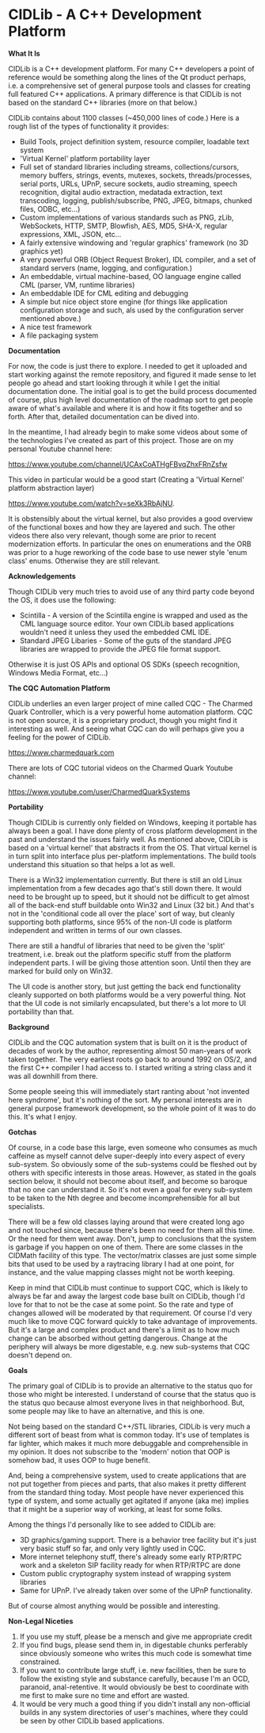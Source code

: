 #  CIDLib - A C++ Development Platform

**What It Is**

CIDLib is a C++ development platform. For many C++ developers a point of reference would be something along the lines of the Qt product perhaps, i.e. a comprehensive set of general purpose tools and classes for creating full featured C++ applications. A primary difference is that CIDLib is not based on the standard C++ libraries (more on that below.)

CIDLib contains about 1100 classes (~450,000 lines of code.) Here is a rough list of the types of functionality it provides:

- Build Tools, project definition system, resource compiler, loadable text system
- 'Virtual Kernel' platform portability layer
- Full set of standard libraries including streams, collections/cursors, memory buffers, strings, events, mutexes, sockets, threads/processes, serial ports, URLs, UPnP, secure sockets, audio streaming, speech recognition, digital audio extraction, medatada extraction, text transcoding, logging, publish/subscribe, PNG, JPEG, bitmaps, chunked files, ODBC, etc...)
- Custom implementations of various standards such as PNG, zLib, WebSockets, HTTP, SMTP, Blowfish, AES, MD5, SHA-X, regular expressions, XML, JSON, etc...
- A fairly extensive windowing and 'regular graphics' framework (no 3D graphics yet)
- A very powerful ORB (Object Request Broker), IDL compiler, and a set of standard servers (name, logging, and configuration.)
- An embeddable, virtual machine-based, OO language engine called CML (parser, VM, runtime libraries)
- An embeddable IDE for CML editing and debugging
- A simple but nice object store engine (for things like application configuration storage and such, als used by the configuration server mentioned above.)
- A nice test framework
- A file packaging system


**Documentation**

For now, the code is just there to explore. I needed to get it uploaded and start working against the remote repository, and figured it made sense to let people go ahead and start looking through it while I get the initial documentation done. The initial goal is to get the build process documented of course, plus high level documentation of the roadmap sort to get people aware of what's available and where it is and how it fits together and so forth. After that, detailed documentation can be dived into.

In the meantime, I had already begin to make some videos about some of the technologies I've created as part of this project. Those are on my personal Youtube channel here:

https://www.youtube.com/channel/UCAxCoATHgFBvqZhxFRnZsfw

This video in particular would be a good start (Creating a 'Virtual Kernel' platform abstraction layer)

https://www.youtube.com/watch?v=seXk3RbAjNU.

It is obstensibly about the virtual kernel, but also provides a good overview of the functional boxes and how they are layered and such. The other videos there also very relevant, though some are prior to recent modernization efforts. In particular the ones on enumerations and the ORB was prior to a huge reworking of the code base to use newer style 'enum class' enums. Otherwise they are still relevant.


**Acknowledgements**

Though CIDLib very much tries to avoid use of any third party code beyond the OS, it does use the following:

- Scintilla - A version of the Scintilla engine is wrapped and used as the CML language source editor. Your own CIDLib based applications wouldn't need it unless they used the embedded CML IDE.
- Standard JPEG Libaries - Some of the guts of the standard JPEG libraries are wrapped to provide the JPEG file format support.

Otherwise it is just OS APIs and optional OS SDKs (speech recognition, Windows Media Format, etc...)


**The CQC Automation Platform**

CIDLib underlies an even larger project of mine called CQC - The Charmed Quark Controller, which is a very powerful home automation platform. CQC is not open source, it is a proprietary product, though you might find it interesting as well. And seeing what CQC can do will perhaps give you a feeling for the power of CIDLib.

https://www.charmedquark.com

There are lots of CQC tutorial videos on the Charmed Quark Youtube channel:

https://www.youtube.com/user/CharmedQuarkSystems


**Portability**

Though CIDLib is currently only fielded on Windows, keeping it portable has always been a goal. I have done plenty of cross platform development in the past and understand the issues fairly well. As mentioned above, CIDLib is based on a 'virtual kernel' that abstracts it from the OS. That virtual kernel is in turn split into interface plus per-platform implementations. The build tools understand this situation so that helps a lot as well.

There is a Win32 implementation currently. But there is still an old Linux implementation from a few decades ago that's still down there. It would need to be brought up to speed, but it should not be difficult to get almost all of the back-end stuff buildable onto Win32 and Linux (32 bit.) And that's not in the 'conditional code all over the place' sort of way, but cleanly supporting both platforms, since 95% of the non-UI code is platform independent and written in terms of our own classes.

There are still a handful of libraries that need to be given the 'split' treatment, i.e. break out the platform specific stuff from the platform independent parts. I will be giving those attention soon. Until then they are marked for build only on Win32.

The UI code is another story, but just getting the back end functionality cleanly supported on both platforms would be a very powerful thing. Not that the UI code is not similarly encapsulated, but there's a lot more to UI portability than that.


**Background**

CIDLib and the CQC automation system that is built on it is the product of decades of work by the author, representing almost 50 man-years of work taken together. The very earliest roots go back to around 1992 on OS/2, and the first C++ compiler I had access to. I started writing a string class and it was all downhill from there.

Some people seeing this will immediately start ranting about 'not invented here syndrome', but it's nothing of the sort. My personal interests are in general purpose framework development, so the whole point of it was to do this. It's what I enjoy.


**Gotchas**

Of course, in a code base this large, even someone who consumes as much caffeine as myself cannot delve super-deeply into every aspect of every sub-system. So obviously some of the sub-systems could be fleshed out by others with specific interests in those areas. However, as stated in the goals section below, it should not become about itself, and become so baroque that no one can understand it. So it's not even a goal for every sub-system to be taken to the Nth degree and become incomprehensible for all but specialists.

There will be a few old classes laying around that were created long ago and not touched since, because there's been no need for them all this time. Or the need for them went away. Don't, jump to conclusions that the system is garbage if you happen on one of them. There are some classes in the CIDMath facility of this type. The vector/matrix classes are just some simple bits that used to be used by a raytracing library I had at one point, for instance, and the value mapping classes might not be worth keeping.

Keep in mind that CIDLib must continue to support CQC, which is likely to always be far and away the largest code base built on CIDLib, though I'd love for that to not be the case at some point. So the rate and type of changes allowed will be moderated by that requirement. Of course I'd very much like to move CQC forward quickly to take advantage of improvements. But it's a large and complex product and there's a limit as to how much change can be absorbed without getting dangerous. Change at the periphery will always be more digestable, e.g. new sub-systems that CQC doesn't depend on.


**Goals**

The primary goal of CIDLib is to provide an alternative to the status quo for those who might be interested. I understand of course that the status quo is the status quo because almost everyone lives in that neighborhood. But, some people may like to have an alternative, and this is one.

Not being based on the standard C++/STL libraries, CIDLib is very much a different sort of beast from what is common today. It's use of templates is far lighter, which makes it much more debuggable and comprehensible in my opinion. It does not subscribe to the 'modern' notion that OOP is somehow bad, it uses OOP to huge benefit.

And, being a comprehensive system, used to create applications that are not put together from pieces and parts, that also makes it pretty different from the standard thing today. Most people have never experienced this type of system, and some actually get agitated if anyone (aka me) implies that it might be a superior way of working, at least for some folks.

Among the things I'd personally like to see added to CIDLib are:

- 3D graphics/gaming support. There is a behavior tree facility but it's just very basic stuff so far, and only very lightly used in CQC.
- More internet telephony stuff, there's already some early RTP/RTPC work and a skeleton SIP facility ready for when RTP/RTPC are done
- Custom public cryptography system instead of wrapping system libraries
- Same for UPnP. I've already taken over some of the UPnP functionality.

But of course almost anything would be possible and interesting.


**Non-Legal Niceties**

1. If you use my stuff, please be a mensch and give me appropriate credit
2. If you find bugs, please send them in, in digestable chunks perferably since obviously someone who writes this much code is somewhat time constrained.
4. If you want to contribute large stuff, i.e. new facilities, then be sure to follow the existing style and substance carefully, because I'm an OCD, paranoid, anal-retentive. It would obviously be best to coordinate with me first to make sure no time and effort are wasted.
5. It would be very much a good thing if you didn't install any non-official builds in any system directories of user's machines, where they could be seen by other CIDLib based applications.
